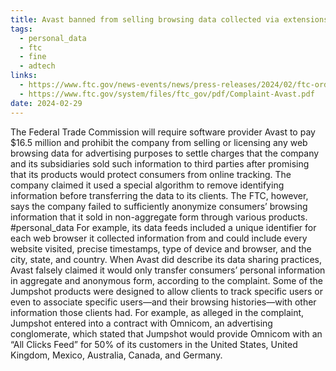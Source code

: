 ```yaml
---
title: Avast banned from selling browsing data collected via extensions + USD 16.5M fine
tags:
  - personal_data
  - ftc
  - fine
  - adtech
links:
  - https://www.ftc.gov/news-events/news/press-releases/2024/02/ftc-order-will-ban-avast-selling-browsing-data-advertising-purposes-require-it-pay-165-million-over
  - https://www.ftc.gov/system/files/ftc_gov/pdf/Complaint-Avast.pdf
date: 2024-02-29
---
```

The Federal Trade Commission will require software provider Avast to pay $16.5 million and prohibit the company from selling or licensing any web browsing data for advertising purposes to settle charges that the company and its subsidiaries sold such information to third parties after promising that its products would protect consumers from online tracking. The company claimed it used a special algorithm to remove identifying information before transferring the data to its clients. The FTC, however, says the company failed to sufficiently anonymize consumers’ browsing information that it sold in non-aggregate form through various products. #personal_data For example, its data feeds included a unique identifier for each web browser it collected information from and could include every website visited, precise timestamps, type of device and browser, and the city, state, and country. When Avast did describe its data sharing practices, Avast falsely claimed it would only transfer consumers’ personal information in aggregate and anonymous form, according to the complaint. Some of the Jumpshot products were designed to allow clients to track specific users or even to associate specific users—and their browsing histories—with other information those clients had. For example, as alleged in the complaint, Jumpshot entered into a contract with Omnicom, an advertising conglomerate, which stated that Jumpshot would provide Omnicom with an “All Clicks Feed” for 50% of its customers in the United States, United Kingdom, Mexico, Australia, Canada, and Germany.